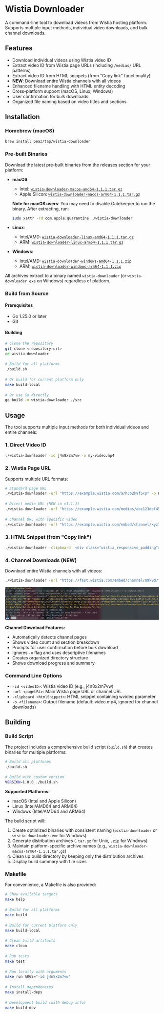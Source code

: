 # Wistia Downloader

A command-line tool to download videos from Wistia hosting platform. Supports multiple input methods, individual video downloads, and bulk channel downloads.

## Features

- Download individual videos using Wistia video ID
- Extract video ID from Wistia page URLs (including `/medias/` URL patterns)
- Extract video ID from HTML snippets (from "Copy link" functionality)
- **NEW**: Download entire Wistia channels with all videos
- Enhanced filename handling with HTML entity decoding
- Cross-platform support (macOS, Linux, Windows)
- User confirmation for bulk downloads
- Organized file naming based on video titles and sections

## Installation

### Homebrew (macOS)

```bash
brew install peaz/tap/wistia-downloader
```

### Pre-built Binaries

Download the latest pre-built binaries from the releases section for your platform:

- **macOS**: 
  - Intel: [`wistia-downloader-macos-amd64-1.1.1.tar.gz`](build/wistia-downloader-macos-amd64-1.1.1.tar.gz)
  - Apple Silicon: [`wistia-downloader-macos-arm64-1.1.1.tar.gz`](build/wistia-downloader-macos-arm64-1.1.1.tar.gz)
  
  **Note for macOS users**: You may need to disable Gatekeeper to run the binary. After extracting, run:
  ```bash
  sudo xattr -rd com.apple.quarantine ./wistia-downloader
  ```
- **Linux**: 
  - Intel/AMD: [`wistia-downloader-linux-amd64-1.1.1.tar.gz`](build/wistia-downloader-linux-amd64-1.1.1.tar.gz)
  - ARM: [`wistia-downloader-linux-arm64-1.1.1.tar.gz`](build/wistia-downloader-linux-arm64-1.1.1.tar.gz)
- **Windows**: 
  - Intel/AMD: [`wistia-downloader-windows-amd64-1.1.1.zip`](build/wistia-downloader-windows-amd64-1.1.1.zip)
  - ARM: [`wistia-downloader-windows-arm64-1.1.1.zip`](build/wistia-downloader-windows-arm64-1.1.1.zip)

All archives extract to a binary named `wistia-downloader` (or `wistia-downloader.exe` on Windows) regardless of platform.

### Build from Source

#### Prerequisites

- Go 1.25.0 or later
- Git

#### Building

```bash
# Clone the repository
git clone <repository-url>
cd wistia-downloader

# Build for all platforms
./build.sh

# Or build for current platform only
make build-local

# Or use Go directly
go build -o wistia-downloader ./src
```

## Usage

The tool supports multiple input methods for both individual videos and entire channels:

### 1. Direct Video ID

```bash
./wistia-downloader -id j4n8x2m7vw -o my-video.mp4
```

### 2. Wistia Page URL

Supports multiple URL formats:

```bash
# Standard page URL
./wistia-downloader -url "https://example.wistia.com/a/h3b2k9f5xp" -o my-video.mp4

# Direct media URL (NEW in v1.1.1)
./wistia-downloader -url "https://example.wistia.com/medias/abc123def456" -o my-video.mp4

# Channel URL with specific video
./wistia-downloader -url "https://example.wistia.com/embed/channel/xyz789?wmediaid=abc123" -o my-video.mp4
```

### 3. HTML Snippet (from "Copy link")

```bash
./wistia-downloader -clipboard '<div class="wistia_responsive_padding">...' -o my-video.mp4
```

### 4. Channel Downloads (NEW)

Download entire Wistia channels with all videos:

```bash
./wistia-downloader -url "https://fast.wistia.com/embed/channel/m9k8d7f2jq?wchannelid=m9k8d7f2jq"
```

![Wistia Downloader Screenshot](resources/wistia-downloader-screenshot.jpg)

**Channel Download Features:**
- Automatically detects channel pages
- Shows video count and section breakdown
- Prompts for user confirmation before bulk download
- Ignores `-o` flag and uses descriptive filenames
- Creates organized directory structure
- Shows download progress and summary

### Command Line Options

- `-id <videoID>`: Wistia video ID (e.g., j4n8x2m7vw)
- `-url <pageURL>`: Main Wistia page URL or channel URL
- `-clipboard <htmlSnippet>`: HTML snippet containing wvideo parameter
- `-o <filename>`: Output filename (default: video.mp4, ignored for channel downloads)

## Building

### Build Script

The project includes a comprehensive build script (`build.sh`) that creates binaries for multiple platforms:

```bash
# Build all platforms
./build.sh

# Build with custom version
VERSION=1.0.0 ./build.sh
```

**Supported Platforms:**
- macOS (Intel and Apple Silicon)
- Linux (Intel/AMD64 and ARM64)
- Windows (Intel/AMD64 and ARM64)

The build script will:
1. Create optimized binaries with consistent naming (`wistia-downloader` or `wistia-downloader.exe` for Windows)
2. Generate distribution archives (`.tar.gz` for Unix, `.zip` for Windows)
3. Maintain platform-specific archive names (e.g., `wistia-downloader-macos-arm64-1.1.1.tar.gz`)
4. Clean up build directory by keeping only the distribution archives
5. Display build summary with file sizes

### Makefile

For convenience, a Makefile is also provided:

```bash
# Show available targets
make help

# Build for all platforms
make build

# Build for current platform only
make build-local

# Clean build artifacts
make clean

# Run tests
make test

# Run locally with arguments
make run ARGS="-id j4n8x2m7vw"

# Install dependencies
make install-deps

# Development build (with debug info)
make build-dev
```
